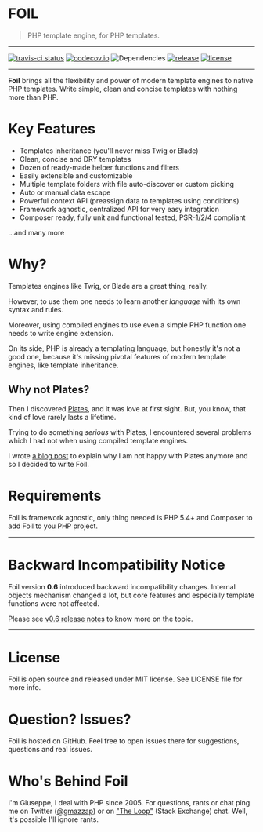 FOIL
======

> PHP template engine, for PHP templates.

-------

[![travis-ci status](https://travis-ci.org/FoilPHP/Foil.svg?branch=master)](https://travis-ci.org/FoilPHP/Foil)
[![codecov.io](http://codecov.io/github/FoilPHP/Foil/coverage.svg?branch=master)](http://codecov.io/github/FoilPHP/Foil?branch=master)
![Dependencies](https://img.shields.io/requires/github/FoilPHP/Foil.svg)
[![release](https://img.shields.io/github/release/FoilPHP/foil.svg)](https://github.com/FoilPHP/Foil/releases/tag/0.6.0)
[![license]( 	https://img.shields.io/github/license/FoilPHP/foil.svg)](http://opensource.org/licenses/MIT)

-------

**Foil** brings all the flexibility and power of modern template engines to native PHP templates. Write simple, clean and concise templates with nothing more than PHP.

# Key Features

 - Templates inheritance (you'll never miss Twig or Blade)
 - Clean, concise and DRY templates
 - Dozen of ready-made helper functions and filters
 - Easily extensible and customizable
 - Multiple template folders with file auto-discover or custom picking
 - Auto or manual data escape
 - Powerful context API (preassign data to templates using conditions)
 - Framework agnostic, centralized API for very easy integration
 - Composer ready, fully unit and functional tested, PSR-1/2/4 compliant

...and many more


# Why?

Templates engines like Twig, or Blade are a great thing, really.

However, to use them one needs to learn another *language* with its own syntax and rules.

Moreover, using compiled engines to use even a simple PHP function one needs to write engine extension.

On its side, PHP is already a templating language, but honestly it's not a good one, because it's missing pivotal features of modern template engines, like template inheritance.

## Why not Plates?

Then I discovered [Plates](http://platesphp.com/), and it was love at first sight. But, you know, that kind of love rarely lasts a lifetime.

Trying to do something *serious* with Plates, I encountered several problems which I had not when using compiled template engines.

I wrote [a blog post](http://gm.zoomlab.it/2015/template-engines-i-moved-from-love-to-meh-for-plates/) to explain why I am not happy with Plates anymore and so I decided to write Foil.

# Requirements

Foil is framework agnostic, only thing needed is PHP 5.4+ and Composer to add Foil to you PHP project.

---

# Backward Incompatibility Notice

Foil version **0.6** introduced backward incompatibility changes. Internal objects mechanism changed a lot, but
core features and especially template functions were not affected.

Please see [v0.6 release notes](https://github.com/FoilPHP/Foil/releases/tag/0.6.0) to know more on the topic.

---

# License

Foil is open source and released under MIT license. See LICENSE file for more info.

# Question? Issues?

Foil is hosted on GitHub. Feel free to open issues there for suggestions, questions and real issues.

# Who's Behind Foil

I'm Giuseppe, I deal with PHP since 2005. For questions, rants or chat ping me on Twitter ([@gmazzap](https://twitter.com/gmazzap)) or on ["The Loop"](http://chat.stackexchange.com/rooms/6/the-loop) (Stack Exchange) chat. Well, it's possible I'll ignore rants.
